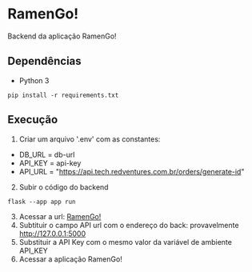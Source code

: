 # RamenGo!
Backend da aplicação RamenGo!

## Dependências
* Python 3
```
pip install -r requirements.txt
```

## Execução
1. Criar um arquivo '.env' com as constantes:
- DB_URL = db-url
- API_KEY = api-key
- API_URL = "https://api.tech.redventures.com.br/orders/generate-id"

2. Subir o código do backend
```
flask --app app run
```
3. Acessar a url: [RamenGo!](https://tech.redventures.com.br)
4. Subtituir o campo API url com o endereço do back: provavelmente http://127.0.0.1:5000
5. Substituir a API Key com o mesmo valor da variável de ambiente API_KEY
6. Acessar a aplicação RamenGo!
